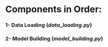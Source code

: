 # Components in Order:
### 1- Data Loading (_data_loading.py_)
### 2- Model Building (_model_building.py_)
